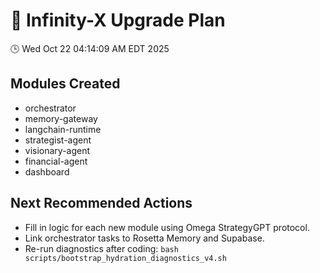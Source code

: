 
# 🧠 Infinity-X Upgrade Plan
🕒 Wed Oct 22 04:14:09 AM EDT 2025

## Modules Created
- orchestrator
- memory-gateway
- langchain-runtime
- strategist-agent
- visionary-agent
- financial-agent
- dashboard

## Next Recommended Actions
- Fill in logic for each new module using Omega StrategyGPT protocol.
- Link orchestrator tasks to Rosetta Memory and Supabase.
- Re-run diagnostics after coding: `bash scripts/bootstrap_hydration_diagnostics_v4.sh`
